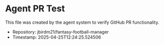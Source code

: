 # Agent PR Test

This file was created by the agent system to verify GitHub PR functionality.

- Repository: jbirdm21/fantasy-football-manager
- Timestamp: 2025-04-25T12:24:25.524506
